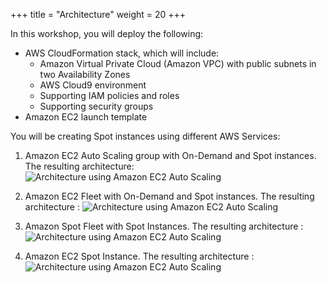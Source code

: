 +++
title = "Architecture"
weight = 20
+++

In this workshop, you will deploy the following:

* AWS CloudFormation stack, which will include:
	* Amazon Virtual Private Cloud (Amazon VPC) with public subnets in two Availability Zones
	* AWS Cloud9 environment
	* Supporting IAM policies and roles
	* Supporting security groups
* Amazon EC2 launch template

You will be creating Spot instances using different AWS Services:

1. Amazon EC2 Auto Scaling group with On-Demand and Spot instances. The resulting architecture: ![Architecture using Amazon EC2 Auto Scaling](/images/launching_ec2_spot_instances/architecture_asg.jpg)

1. Amazon EC2 Fleet with On-Demand and Spot instances. The resulting architecture : ![Architecture using Amazon EC2 Auto Scaling](/images/launching_ec2_spot_instances/architecture_ec2_fleet.jpg)

1. Amazon Spot Fleet with Spot Instances. The resulting architecture : ![Architecture using Amazon EC2 Auto Scaling](/images/launching_ec2_spot_instances/architecture_spot_fleet.jpg)

1.  Amazon EC2 Spot Instance. The resulting architecture : ![Architecture using Amazon EC2 Auto Scaling](/images/launching_ec2_spot_instances/architecture_spot_instance.jpg)


